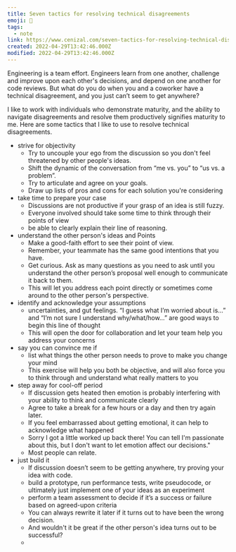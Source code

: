 ```yaml
---
title: Seven tactics for resolving technical disagreements
emoji: 📝
tags:
  - note
link: https://www.cenizal.com/seven-tactics-for-resolving-technical-disagreements/
created: 2022-04-29T13:42:46.000Z
modified: 2022-04-29T13:42:46.000Z
---
```


Engineering is a team effort. Engineers learn from one another, challenge and improve upon each other's decisions, and depend on one another for code reviews. But what do you do when you and a coworker have a technical disagreement, and you just can’t seem to get anywhere?

I like to work with individuals who demonstrate maturity, and the ability to navigate disagreements and resolve them productively signifies maturity to me. Here are some tactics that I like to use to resolve technical disagreements.

- strive for objectivity
  - Try to uncouple your ego from the discussion so you don't feel threatened by other people's ideas.
  - Shift the dynamic of the conversation from “me vs. you” to “us vs. a problem”.
  - Try to articulate and agree on your goals.
  - Draw up lists of pros and cons for each solution you're considering
- take time to prepare your case
  - Discussions are not productive if your grasp of an idea is still fuzzy.
  - Everyone involved should take some time to think through their points of view
  - be able to clearly explain their line of reasoning.
- understand the other person's ideas and Points
  - Make a good-faith effort to see their point of view.
  - Remember, your teammate has the same good intentions that you have.
  - Get curious. Ask as many questions as you need to ask until you understand the other person’s proposal well enough to communicate it back to them.
  - This will let you address each point directly or sometimes come around to the other person's perspective.
- identify and acknowledge your assumptions
  - uncertainties, and gut feelings. “I guess what I’m worried about is…” and “I’m not sure I understand why/what/how…” are good ways to begin this line of thought
  - This will open the door for collaboration and let your team help you address your concerns
- say you can convince me if
  - list what things the other person needs to prove to make you change your mind
  - This exercise will help you both be objective, and will also force you to think through and understand what really matters to you
- step away for cool-off period
  - If discussion gets heated then emotion is probably interfering with your ability to think and communicate clearly
  - Agree to take a break for a few hours or a day and then try again later.
  - If you feel embarrassed about getting emotional, it can help to acknowledge what happened
  - Sorry I got a little worked up back there! You can tell I'm passionate about this, but I don't want to let emotion affect our decisions."
  - Most people can relate.
- just build it
  - If discussion doesn’t seem to be getting anywhere, try proving your idea with code.
  - build a prototype, run performance tests, write pseudocode, or ultimately just implement one of your ideas as an experiment
  - perform a team assessment to decide if it’s a success or failure based on agreed-upon criteria
  - You can always rewrite it later if it turns out to have been the wrong decision.
  - And wouldn't it be great if the other person's idea turns out to be successful?
  -
